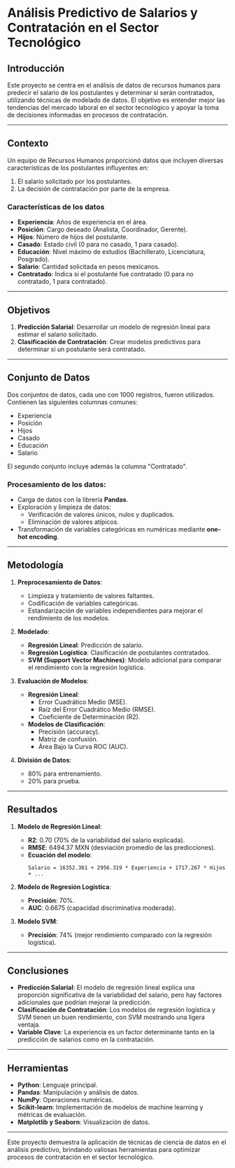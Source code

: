 # Análisis Predictivo de Salarios y Contratación en el Sector Tecnológico

## Introducción

Este proyecto se centra en el análisis de datos de recursos humanos para predecir el salario de los postulantes y determinar si serán contratados, utilizando técnicas de modelado de datos. El objetivo es entender mejor las tendencias del mercado laboral en el sector tecnológico y apoyar la toma de decisiones informadas en procesos de contratación.

---

## Contexto

Un equipo de Recursos Humanos proporcionó datos que incluyen diversas características de los postulantes influyentes en:

1. El salario solicitado por los postulantes.
2. La decisión de contratación por parte de la empresa.

### Características de los datos

- **Experiencia**: Años de experiencia en el área.
- **Posición**: Cargo deseado (Analista, Coordinador, Gerente).
- **Hijos**: Número de hijos del postulante.
- **Casado**: Estado civil (0 para no casado, 1 para casado).
- **Educación**: Nivel máximo de estudios (Bachillerato, Licenciatura, Posgrado).
- **Salario**: Cantidad solicitada en pesos mexicanos.
- **Contratado**: Indica si el postulante fue contratado (0 para no contratado, 1 para contratado).

---

## Objetivos

1. **Predicción Salarial**: Desarrollar un modelo de regresión lineal para estimar el salario solicitado.
2. **Clasificación de Contratación**: Crear modelos predictivos para determinar si un postulante será contratado.

---

## Conjunto de Datos

Dos conjuntos de datos, cada uno con 1000 registros, fueron utilizados. Contienen las siguientes columnas comunes:

- Experiencia
- Posición
- Hijos
- Casado
- Educación
- Salario

El segundo conjunto incluye además la columna "Contratado".

### Procesamiento de los datos:

- Carga de datos con la librería **Pandas**.
- Exploración y limpieza de datos:
  - Verificación de valores únicos, nulos y duplicados.
  - Eliminación de valores atípicos.
- Transformación de variables categóricas en numéricas mediante **one-hot encoding**.

---

## Metodología

1. **Preprocesamiento de Datos**:
   - Limpieza y tratamiento de valores faltantes.
   - Codificación de variables categóricas.
   - Estandarización de variables independientes para mejorar el rendimiento de los modelos.

2. **Modelado**:
   - **Regresión Lineal**: Predicción de salario.
   - **Regresión Logística**: Clasificación de postulantes contratados.
   - **SVM (Support Vector Machines)**: Modelo adicional para comparar el rendimiento con la regresión logística.

3. **Evaluación de Modelos**:
   - **Regresión Lineal**:
     - Error Cuadrático Medio (MSE).
     - Raíz del Error Cuadrático Medio (RMSE).
     - Coeficiente de Determinación (R2).
   - **Modelos de Clasificación**:
     - Precisión (accuracy).
     - Matriz de confusión.
     - Área Bajo la Curva ROC (AUC).

4. **División de Datos**:
   - 80% para entrenamiento.
   - 20% para prueba.

---

## Resultados

1. **Modelo de Regresión Lineal**:
   - **R2**: 0.70 (70% de la variabilidad del salario explicada).
   - **RMSE**: 6494.37 MXN (desviación promedio de las predicciones).
   - **Ecuación del modelo**:
     ```
     Salario = 16352.361 + 2956.319 * Experiencia + 1717.267 * Hijos + ...
     ```

2. **Modelo de Regresión Logística**:
   - **Precisión**: 70%.
   - **AUC**: 0.6675 (capacidad discriminativa moderada).

3. **Modelo SVM**:
   - **Precisión**: 74% (mejor rendimiento comparado con la regresión logística).

---

## Conclusiones

- **Predicción Salarial**: El modelo de regresión lineal explica una proporción significativa de la variabilidad del salario, pero hay factores adicionales que podrían mejorar la predicción.
- **Clasificación de Contratación**: Los modelos de regresión logística y SVM tienen un buen rendimiento, con SVM mostrando una ligera ventaja.
- **Variable Clave**: La experiencia es un factor determinante tanto en la predicción de salarios como en la contratación.

---

## Herramientas

- **Python**: Lenguaje principal.
- **Pandas**: Manipulación y análisis de datos.
- **NumPy**: Operaciones numéricas.
- **Scikit-learn**: Implementación de modelos de machine learning y métricas de evaluación.
- **Matplotlib y Seaborn**: Visualización de datos.

---

Este proyecto demuestra la aplicación de técnicas de ciencia de datos en el análisis predictivo, brindando valiosas herramientas para optimizar procesos de contratación en el sector tecnológico.
